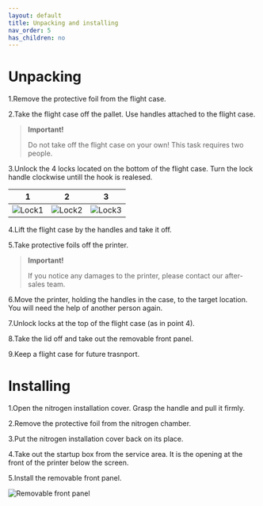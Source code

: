 ```yaml
---
layout: default
title: Unpacking and installing
nav_order: 5
has_children: no
---
```

<h1> Unpacking </h1>

1.Remove the protective foil from the flight case.

2.Take the flight case off the pallet. Use handles attached to the flight case.

> **Important!**
>
> Do not take off the flight case on your own! This task requires two people.

3.Unlock the 4 locks located on the bottom of the flight case. Turn the lock handle clockwise untill the hook is realesed.

| 1  | 2  | 3 |
|:-:|:-:|:-:|
| ![Lock1](/lock1.png)  | ![Lock2](/lock2.png)  | ![Lock3](/lock3.png) |

4.Lift the flight case by the handles and take it off.

5.Take protective foils off the printer. 

> **Important!**
>
> If you notice any damages to the printer, please contact our after-sales team.

6.Move the printer, holding the handles in the case, to the target location. You will need the help of another person again.

7.Unlock locks at the top of the flight case (as in point 4).

8.Take the lid off and take out the removable front panel.

9.Keep a flight case for future trasnport.


<h1> Installing </h1>

1.Open the nitrogen installation cover. Grasp the handle and pull it firmly.

2.Remove the protective foil from the nitrogen chamber.

3.Put the nitrogen installation cover back on its place.

4.Take out the startup box from the service area. It is the opening at the front of the printer below the screen.

5.Install the removable front panel.

![Removable front panel](/removable_front_panel.png)








